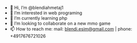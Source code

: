- 👋 Hi, I’m @blendiahmetaj1
- 👀 I’m interested in web programing 
- 🌱 I’m currently learning php
- 💞️ I’m looking to collaborate on a new mmo game
- 📫 How to reach me: mail: blendi.esim@gmail.com | phone: +4917676721026

<!---
blendiahmetaj1/blendiahmetaj1 is a ✨ special ✨ repository because its `README.md` (this file) appears on your GitHub profile.
You can click the Preview link to take a look at your changes.
--->
